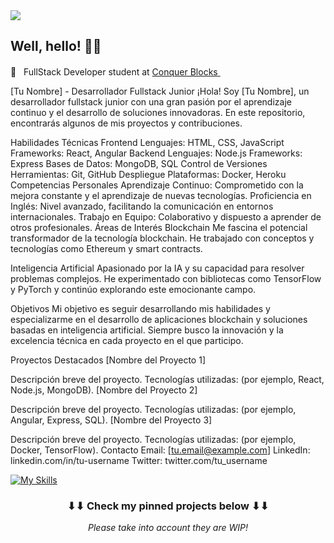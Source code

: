 <img src="cohete.png">

<h2>
    Well, hello! 👋🏻
</h2>

💼&nbsp;&nbsp;&nbsp;FullStack Developer student at <a href="(https://www.conquerblocks.com/)">Conquer Blocks </a>&nbsp;<img style="margin-bottom: -2px" height="16" width="16" src="https://www.inno-it.es/wp-content/uploads/2023/04/favicon-150x150.png">

[Tu Nombre] - Desarrollador Fullstack Junior
¡Hola! Soy [Tu Nombre], un desarrollador fullstack junior con una gran pasión por el aprendizaje continuo y el desarrollo de soluciones innovadoras. En este repositorio, encontrarás algunos de mis proyectos y contribuciones.

Habilidades Técnicas
Frontend
Lenguajes: HTML, CSS, JavaScript
Frameworks: React, Angular
Backend
Lenguajes: Node.js
Frameworks: Express
Bases de Datos: MongoDB, SQL
Control de Versiones
Herramientas: Git, GitHub
Despliegue
Plataformas: Docker, Heroku
Competencias Personales
Aprendizaje Continuo: Comprometido con la mejora constante y el aprendizaje de nuevas tecnologías.
Proficiencia en Inglés: Nivel avanzado, facilitando la comunicación en entornos internacionales.
Trabajo en Equipo: Colaborativo y dispuesto a aprender de otros profesionales.
Áreas de Interés
Blockchain
Me fascina el potencial transformador de la tecnología blockchain. He trabajado con conceptos y tecnologías como Ethereum y smart contracts.

Inteligencia Artificial
Apasionado por la IA y su capacidad para resolver problemas complejos. He experimentado con bibliotecas como TensorFlow y PyTorch y continúo explorando este emocionante campo.

Objetivos
Mi objetivo es seguir desarrollando mis habilidades y especializarme en el desarrollo de aplicaciones blockchain y soluciones basadas en inteligencia artificial. Siempre busco la innovación y la excelencia técnica en cada proyecto en el que participo.

Proyectos Destacados
[Nombre del Proyecto 1]

Descripción breve del proyecto.
Tecnologías utilizadas: (por ejemplo, React, Node.js, MongoDB).
[Nombre del Proyecto 2]

Descripción breve del proyecto.
Tecnologías utilizadas: (por ejemplo, Angular, Express, SQL).
[Nombre del Proyecto 3]

Descripción breve del proyecto.
Tecnologías utilizadas: (por ejemplo, Docker, TensorFlow).
Contacto
Email: [tu.email@example.com]
LinkedIn: linkedin.com/in/tu-username
Twitter: twitter.com/tu_username

[![My Skills](https://skillicons.dev/icons?i=vue,html,sass,php,git,mysql,ps)](https://skillicons.dev)

<h3 align="center">
    ⬇⬇ Check my pinned projects below ⬇⬇
</h3>
<p align="center">
    <i>Please take into account they are WIP!<i>
</p>
